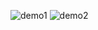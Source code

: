 ![demo1](https://github.com/user-attachments/assets/0eab6e5d-3514-4da0-93c4-ce3c077ad21d)
![demo2](https://github.com/user-attachments/assets/4556442f-908d-43ad-9be2-9c445d36a8ce)
